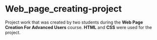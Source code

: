 # Web_page_creating-project

Project work that was created by two students during the **Web Page Creation For Advanced Users** course. **HTML** and **CSS** were used for the project.
